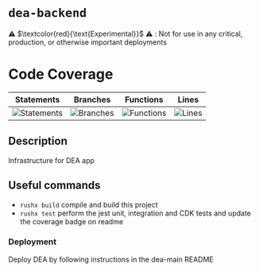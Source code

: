 # `dea-backend`

⚠️ $\textcolor{red}{\text{Experimental}}$ ⚠️ : Not for use in any critical, production, or otherwise important deployments

# Code Coverage

| Statements                                                                               | Branches                                                                             | Functions                                                                              | Lines                                                                          |
| ---------------------------------------------------------------------------------------- | ------------------------------------------------------------------------------------ | -------------------------------------------------------------------------------------- | ------------------------------------------------------------------------------ |
| ![Statements](https://img.shields.io/badge/statements-93.62%25-brightgreen.svg?style=flat) | ![Branches](https://img.shields.io/badge/branches-82.53%25-yellow.svg?style=flat) | ![Functions](https://img.shields.io/badge/functions-83.96%25-yellow.svg?style=flat) | ![Lines](https://img.shields.io/badge/lines-93.68%25-brightgreen.svg?style=flat) |

## Description

Infrastructure for DEA app

## Useful commands

- `rushx build` compile and build this project
- `rushx test` perform the jest unit, integration and CDK tests and update the coverage badge on readme

### Deployment

Deploy DEA by following instructions in the dea-main README

